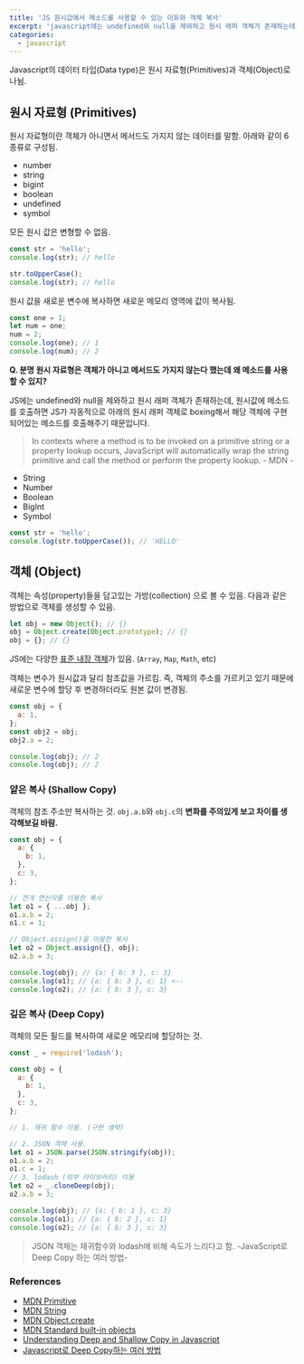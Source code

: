 ```yaml
---
title: 'JS 원시값에서 메소드를 사용할 수 있는 이유와 객체 복사'
excerpt: 'javascript에는 undefined와 null을 제와하고 원시 래퍼 객체가 존재하는데, 원시값에 메소드를 호출하면 JS가 자동적으로 아래의 원시 래퍼 객체로 boxing해서...'
categories:
  - javascript
---
```


Javascript의 데이터 타입(Data type)은 원시 자료형(Primitives)과 객체(Object)로 나뉨.

## 원시 자료형 (Primitives)

원시 자료형이란 객체가 아니면서 메서드도 가지지 않는 데이터를 말함. 아래와 같이 6종류로 구성됨.

- number
- string
- bigint
- boolean
- undefined
- symbol

모든 원시 값은 변형할 수 없음.

```js
const str = 'hello';
console.log(str); // hello

str.toUpperCase();
console.log(str); // hello
```

원시 값을 새로운 변수에 복사하면 새로운 메모리 영역에 값이 복사됨.

```js
const one = 1;
let num = one;
num = 2;
console.log(one); // 1
console.log(num); // 2
```

**Q. 분명 원시 자료형은 객체가 아니고 메서드도 가지지 않는다 했는데 왜 메소드를 사용할 수 있지?**

JS에는 undefined와 null을 제와하고 원시 래퍼 객체가 존재하는데, 원시값에 메소드를 호출하면 JS가 자동적으로 아래의 원시 래퍼 객체로 boxing해서 해당 객체에 구현되어있는 메소드를 호출해주기 때문입니다.

> In contexts where a method is to be invoked on a primitive string or a property lookup occurs, JavaScript will automatically wrap the string primitive and call the method or perform the property lookup. - MDN -

- String
- Number
- Boolean
- BigInt
- Symbol

```js
const str = 'hello';
console.log(str.toUpperCase()); // 'HELLO'
```

## 객체 (Object)

객체는 속성(property)들을 담고있는 가방(collection) 으로 볼 수 있음. 다음과 같은 방법으로 객체를 생성할 수 있음.

```js
let obj = new Object(); // {}
obj = Object.create(Object.prototype); // {}
obj = {}; // {}
```

JS에는 다양한 [표준 내장 객체](https://developer.mozilla.org/ko/docs/Web/JavaScript/Reference/Global_Objects)가 있음. (`Array`, `Map`, `Math`, etc)

객체는 변수가 원시값과 달리 참조값을 가르킴. 즉, 객체의 주소를 가르키고 있기 때문에 새로운 변수에 할당 후 변경하더라도 원본 값이 변경됨.

```js
const obj = {
  a: 1,
};
const obj2 = obj;
obj2.a = 2;

console.log(obj); // 2
console.log(obj); // 2
```

### 얕은 복사 (Shallow Copy)

객체의 참조 주소만 복사하는 것. `obj.a.b`와 `obj.c`의 **변화를 주의있게 보고 차이를 생각해보길 바람.**

```js
const obj = {
  a: {
    b: 1,
  },
  c: 3,
};

// 전개 연산자를 이용한 복사
let o1 = { ...obj };
o1.a.b = 2;
o1.c = 1;

// Object.assign()을 이용한 복사
let o2 = Object.assign({}, obj);
o2.a.b = 3;

console.log(obj); // {a: { b: 3 }, c: 3}
console.log(o1); // {a: { b: 3 }, c: 1} <--
console.log(o2); // {a: { b: 3 }, c: 3}
```

### 깊은 복사 (Deep Copy)

객체의 모든 필드를 복사하여 새로운 메모리에 할당하는 것.

```js
const _ = require('lodash');

const obj = {
  a: {
    b: 1,
  },
  c: 3,
};

// 1. 재귀 함수 이용. (구현 생략)

// 2. JSON 객체 사용.
let o1 = JSON.parse(JSON.stringify(obj));
o1.a.b = 2;
o1.c = 1;
// 3. lodash (외부 라이브러리) 이용
let o2 = _.cloneDeep(obj);
o2.a.b = 3;

console.log(obj); // {a: { b: 1 }, c: 3}
console.log(o1); // {a: { b: 2 }, c: 1}
console.log(o2); // {a: { b: 3 }, c: 3}
```

> JSON 객체는 재귀함수와 lodash에 비해 속도가 느리다고 함. -JavaScript로 Deep Copy 하는 여러 방법-

### References

- [MDN Primitive](https://developer.mozilla.org/ko/docs/Glossary/Primitive)
- [MDN String](https://developer.mozilla.org/en-US/docs/Web/JavaScript/Reference/Global_Objects/String)
- [MDN Object.create](https://developer.mozilla.org/ko/docs/Web/JavaScript/Reference/Global_Objects/Object/create)
- [MDN Standard built-in objects](https://developer.mozilla.org/en-US/docs/Web/JavaScript/Reference/Global_Objects)
- [Understanding Deep and Shallow Copy in Javascript](https://medium.com/@manjuladube/understanding-deep-and-shallow-copy-in-javascript-13438bad941c)
- [Javascript로 Deep Copy하는 여러 방법](https://chaewonkong.github.io/posts/js-deep-copy.html)
